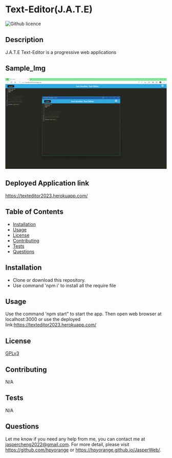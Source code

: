 # Text-Editor(J.A.T.E)

  ![Github licence](http://img.shields.io/badge/license-GPLv3-blue.svg)

  ## Description
  J.A.T.E Text-Editor is a progressive web applications
  ## Sample_Img
  ![sample](img/jate.png "sample")
  ## Deployed Application link
  https://texteditor2023.herokuapp.com/

  ## Table of Contents
  * [Installation](#installation)
  * [Usage](#usage)
  * [License](#license)
  * [Contributing](#contributing)
  * [Tests](#tests)
  * [Questions](#questions)

  ## Installation 
  * Clone or download this repository. 
  * Use command 'npm i' to install all the require file

  ## Usage 
  Use the command 'npm start" to start the app. 
  Then open web browser at localhost:3000 
  or use the deployed link:https://texteditor2023.herokuapp.com/ 

  ## License 
  [GPLv3](https://choosealicense.com/licenses/gpl-3.0/)

  ## Contributing 
  N/A

  ## Tests
  N/A

  ## Questions
  Let me know if you need any help from me, you can contact me at jaspercheng2022@gmail.com. For more detail, please visit https://github.com/hpyorange or https://hpyorange.github.io/JasperWeb/.
